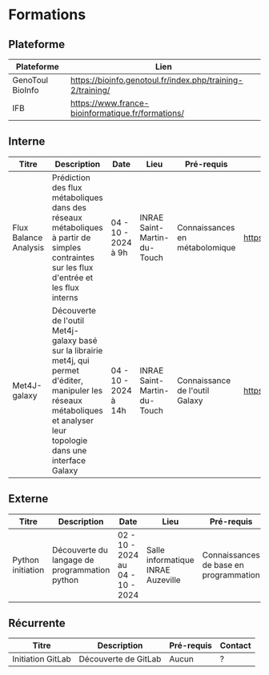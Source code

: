 # Formations

## Plateforme

| Plateforme | Lien |
| ---------- | ---- |
| GenoToul BioInfo | https://bioinfo.genotoul.fr/index.php/training-2/training/ |
| IFB | https://www.france-bioinformatique.fr/formations/ |

## Interne

| Titre | Description | Date | Lieu | Pré-requis | Lien |
| ----- | ----------- | ---- | ---- | ---------- | ---- |
| Flux Balance Analysis | Prédiction des flux métaboliques dans des réseaux métaboliques à partir de simples contraintes sur les flux d'entrée et les flux interns | 04 - 10 - 2024 à 9h | INRAE Saint-Martin-du-Touch | Connaissances en métabolomique | https://framadate.org/dkPUmRdy78GYbq8P |
| Met4J-galaxy | Découverte de l'outil Met4j-galaxy basé sur la librairie met4j, qui permet d'éditer, manipuler les réseaux métaboliques et analyser leur topologie dans une interface Galaxy | 04 - 10 - 2024 à 14h | INRAE Saint-Martin-du-Touch | Connaissance de l'outil Galaxy | https://framadate.org/dkPUmRdy78GYbq8P |

## Externe

| Titre | Description | Date | Lieu | Pré-requis | Lien |
| ----- | ----------- | ---- | ---- | ---------- | ---- |
| Python initiation | Découverte du langage de programmation python | 02 - 10 - 2024 au 04 - 10 - 2024 | Salle informatique INRAE Auzeville | Connaissances de base en programmation | Inscription : https://sondages.inrae.fr/index.php/852919?lang=fr <br> Descriptif : https://toulouse.intranet.inrae.fr/media/fichier-formation/annonce-python1 |

## Récurrente 

| Titre | Description | Pré-requis | Contact |
| ----- | ----------- | ---------- | ------- |
| Initiation GitLab | Découverte de GitLab | Aucun | ? |